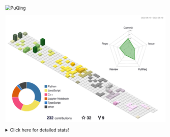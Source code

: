 ![PuQing](https://user-images.githubusercontent.com/27223114/171565019-9a56fae6-b08b-421f-99db-7e830da42371.png)

![](./profile-3d-contrib/profile-season-animate.svg)

<details>
<summary>Click here for detailed stats!</summary>

<!--START_SECTION:waka-->
![Lines of code](https://img.shields.io/badge/From%20Hello%20World%20I%27ve%20Written-715.0%20thousand%20lines%20of%20code-blue)

**🐱 My GitHub Data** 

> 📦 247.6 kB Used in GitHub's Storage 
 > 
> 🏆 80 Contributions in the Year 2023
 > 
> 🚫 Not Opted to Hire
 > 
> 📜 26 Public Repositories 
 > 
> 🔑 27 Private Repositories 
 > 
**I'm an Early 🐤** 

```text
🌞 Morning                281 commits         █████░░░░░░░░░░░░░░░░░░░░   18.52 % 
🌆 Daytime                766 commits         █████████████░░░░░░░░░░░░   50.49 % 
🌃 Evening                209 commits         ███░░░░░░░░░░░░░░░░░░░░░░   13.78 % 
🌙 Night                  261 commits         ████░░░░░░░░░░░░░░░░░░░░░   17.21 % 
```


📊 **This Week I Spent My Time On** 

```text
💬 Programming Languages: 
TeX                      4 hrs 37 mins       ████████░░░░░░░░░░░░░░░░░   32.83 % 
Python                   4 hrs 4 mins        ███████░░░░░░░░░░░░░░░░░░   28.86 % 
Jupyter Notebook         3 hrs 54 mins       ███████░░░░░░░░░░░░░░░░░░   27.76 % 
C++                      53 mins             ██░░░░░░░░░░░░░░░░░░░░░░░   06.35 % 
YAML                     23 mins             █░░░░░░░░░░░░░░░░░░░░░░░░   02.78 % 

🔥 Editors: 
VS Code                  13 hrs 3 mins       ███████████████████████░░   92.52 % 
DataSpell                1 hr 3 mins         ██░░░░░░░░░░░░░░░░░░░░░░░   07.48 % 

💻 Operating System: 
WSL                      12 hrs 46 mins      ███████████████████████░░   90.58 % 
Windows                  1 hr 7 mins         ██░░░░░░░░░░░░░░░░░░░░░░░   07.93 % 
Mac                      12 mins             ░░░░░░░░░░░░░░░░░░░░░░░░░   01.49 % 
```


<!--END_SECTION:waka-->
</details>
